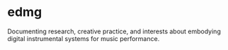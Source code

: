 # edmg
Documenting research, creative practice, and interests about embodying digital instrumental systems for music performance. 